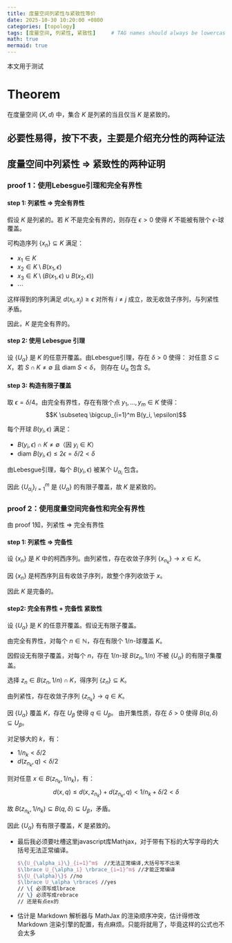 ```yaml
---
title: 度量空间列紧性与紧致性等价
date: 2025-10-30 10:20:00 +0800
categories: [topology]
tags: [度量空间, 列紧性, 紧致性]     # TAG names should always be lowercase
math: true
mermaid: true
---
```

本文用于测试 <br>


# Theorem 

在度量空间 $(X, d)$ 中，集合 $K$ 是列紧的当且仅当 $K$ 是紧致的。

## 必要性易得，按下不表，主要是介绍充分性的两种证法

## 度量空间中列紧性 $\Rightarrow$ 紧致性的两种证明

### proof 1：使用Lebesgue引理和完全有界性

#### step 1: 列紧性 $\Rightarrow$ 完全有界性
假设 $K$ 是列紧的。若 $K$ 不是完全有界的，则存在 $\epsilon > 0$ 使得 $K$ 不能被有限个 $\epsilon$-球覆盖。

可构造序列 $\{x_n\} \subseteq K$ 满足：
- $x_1 \in K$
- $x_2 \in K \setminus B(x_1, \epsilon)$
- $x_3 \in K \setminus (B(x_1, \epsilon) \cup B(x_2, \epsilon))$
- $\cdots$

这样得到的序列满足 $d(x_i, x_j) \geq \epsilon$ 对所有 $i \neq j$ 成立，故无收敛子序列，与列紧性矛盾。

因此，$K$ 是完全有界的。

#### step 2: 使用 Lebesgue 引理
设 $\lbrace U_\alpha \rbrace$  是 $K$ 的任意开覆盖。由Lebesgue引理，存在 $\delta > 0$ 使得：
对任意 $S \subseteq X$，若 $S \cap K \neq \emptyset$ 且 $\text{diam } S < \delta$，
则存在 $U_\alpha$ 包含 $S$。

#### step 3: 构造有限子覆盖
取 $\epsilon = \delta/4$。由完全有界性，存在有限个点 $y_1, \ldots, y_m \in K$ 使得：
$$K \subseteq \bigcup_{i=1}^m B(y_i, \epsilon)$$

每个开球 $B(y_i, \epsilon)$ 满足：
- $B(y_i, \epsilon) \cap K \neq \emptyset$（因 $y_i \in K$）
- $\text{diam } B(y_i, \epsilon) \leq 2\epsilon = \delta/2 < \delta$

由Lebesgue引理，每个 $B(y_i, \epsilon)$ 被某个 $U_{\alpha_i}$ 包含。

因此 $\lbrace U_{\alpha_i} \rbrace_{i=1}^m$ 是 $\lbrace U_\alpha \rbrace$   的有限子覆盖，故 $K$ 是紧致的。


### proof 2：使用度量空间完备性和完全有界性

由 proof 1知，列紧性 $\Rightarrow$ 完全有界性

#### step  1: 列紧性 $\Rightarrow$  完备性
设 $\{x_n\}$ 是 $K$ 中的柯西序列。由列紧性，存在收敛子序列 $\{x_{n_k}\} \to x \in K$。

因 $\{x_n\}$ 是柯西序列且有收敛子序列，故整个序列收敛于 $x$。

因此 $K$ 是完备的。

#### step2: 完全有界性 + 完备性  紧致性
设 $\lbrace U_\alpha \rbrace$ 是 $K$ 的任意开覆盖。假设无有限子覆盖。

由完全有界性，对每个 $n \in \mathbb{N}$，存在有限个 $1/n$-球覆盖 $K$。

因假设无有限子覆盖，对每个 $n$，存在 $1/n$-球 $B(z_n, 1/n)$ 不被  $\lbrace U_\alpha \rbrace$ 的有限子集覆盖。

选择 $z_n \in B(z_n, 1/n) \cap K$，得序列 $\{z_n\} \subseteq K$。

由列紧性，存在收敛子序列 $\{z_{n_k}\} \to q \in K$。

因 $\lbrace U_\alpha \rbrace$ 覆盖 $K$，存在 $U_\beta$ 使得 $q \in U_\beta$。
由开集性质，存在 $\delta > 0$ 使得 $B(q, \delta) \subseteq U_\beta$。

对足够大的 $k$，有：
- $1/n_k < \delta/2$
- $d(z_{n_k}, q) < \delta/2$

则对任意 $x \in B(z_{n_k}, 1/n_k)$，有：
$$d(x, q) \leq d(x, z_{n_k}) + d(z_{n_k}, q) < 1/n_k + \delta/2 < \delta$$

故 $B(z_{n_k}, 1/n_k) \subseteq B(q, \delta) \subseteq U_\beta$，矛盾。

因此 $\lbrace U_\alpha \rbrace$ 有有限子覆盖，$K$ 是紧致的。


  
* 最后我必须要吐槽这里javascript库Mathjax，对于带有下标的大写字母的大括号无法正常编译。
  ```latex
  $\{U_{\alpha_i}\}_{i=1}^m$  //无法正常编译,大括号写不出来
  $\lbrace U_{\alpha_i} \rbrace_{i=1}^m$ //才能正常编译 
  $\{U_{\alpha}\}$ //no
  $\lbrace U_\alpha \rbrace$ //yes
  // \{ 必须写成lbrace
  // \} 必须写成rebrace
  // 还是有点ex的
  ```
* 估计是 Markdown 解析器与 MathJax 的渲染顺序冲突，估计得修改 Markdown 渲染引擎的配置，有点麻烦。只能将就用了，毕竟这样的公式也不会太多
  